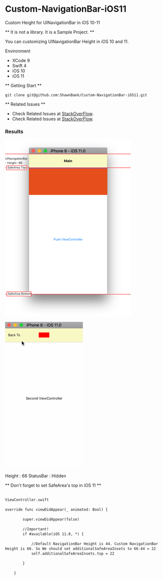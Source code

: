 # Custom-NavigationBar-iOS11
Custom Height for UINavigationBar in iOS 10-11

** It is not a library. It is a Sample Project. **

You can customizing UINavigationBar Height in iOS 10 and 11.


Environment

- XCode 9
- Swift 4
- iOS 10
- iOS 11

** Getting Start **

```
git clone git@github.com:ShawnBaek/Custom-NavigationBar-iOS11.git

```

** Related Issues **
- Check Related Issues at [StackOverFlow](https://stackoverflow.com/questions/44387285/ios-11-navigation-bar-height-customizing).
- Check Related Issues at [StackOverFlow](https://stackoverflow.com/questions/46325181/ios-11-unable-to-change-navigation-bar-height/46382032#46382032).

### Results

![Custom NavigationBar](./images/navibar.png)

![Custom NavigationBar](./images/results.gif)

Height : 66
StatusBar : Hidden


** Don't forget to set SafeArea's top in iOS 11 **

```

ViewController.swift

override func viewDidAppear(_ animated: Bool) {

        super.viewDidAppear(false)

        //Important!
        if #available(iOS 11.0, *) {

            //Default NavigationBar Height is 44. Custom NavigationBar Height is 66. So We should set additionalSafeAreaInsets to 66-44 = 22
            self.additionalSafeAreaInsets.top = 22

        }

    }

```
